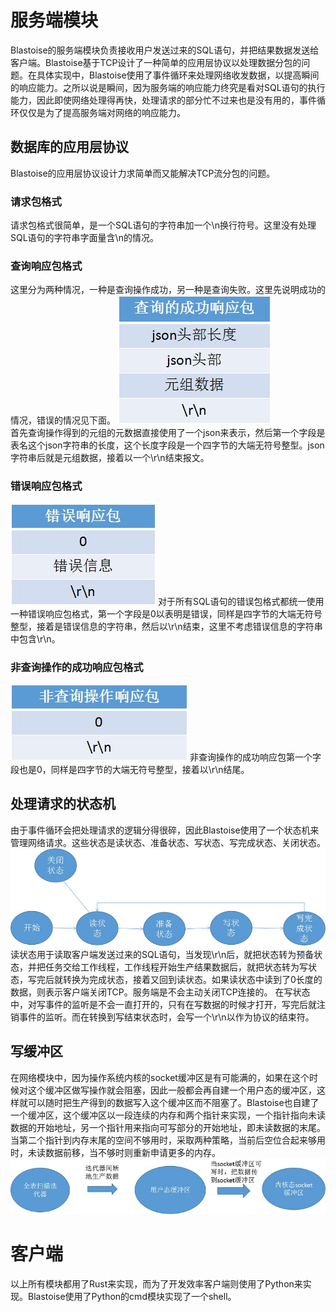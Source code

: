 # 服务端模块
Blastoise的服务端模块负责接收用户发送过来的SQL语句，并把结果数据发送给客户端。Blastoise基于TCP设计了一种简单的应用层协议以处理数据分包的问题。在具体实现中，Blastoise使用了事件循环来处理网络收发数据，以提高瞬间的响应能力。之所以说是瞬间，因为服务端的响应能力终究是看对SQL语句的执行能力，因此即使网络处理得再快，处理请求的部分忙不过来也是没有用的，事件循环仅仅是为了提高服务端对网络的响应能力。

## 数据库的应用层协议
Blastoise的应用层协议设计力求简单而又能解决TCP流分包的问题。
### 请求包格式
请求包格式很简单，是一个SQL语句的字符串加一个\n换行符号。这里没有处理SQL语句的字符串字面量含\n的情况。
### 查询响应包格式
这里分为两种情况，一种是查询操作成功，另一种是查询失败。这里先说明成功的情况，错误的情况见下面。
![查询的成功响应包](./net-pic/query-success-fmt.jpg)  
首先查询操作得到的元组的元数据直接使用了一个json来表示，然后第一个字段是表名这个json字符串的长度，这个长度字段是一个四字节的大端无符号整型。json字符串后就是元组数据，接着以一个\r\n结束报文。
### 错误响应包格式
![查询的错误响应包](./net-pic/error-fmt.jpg) 
对于所有SQL语句的错误包格式都统一使用一种错误响应包格式，第一个字段是0以表明是错误，同样是四字节的大端无符号整型，接着是错误信息的字符串，然后以\r\n结束，这里不考虑错误信息的字符串中包含\r\n。
### 非查询操作的成功响应包格式
![非查询的成功响应包](./net-pic/change-success-fmt.jpg) 
非查询操作的成功响应包第一个字段也是0，同样是四字节的大端无符号整型，接着以\r\n结尾。

## 处理请求的状态机
由于事件循环会把处理请求的逻辑分得很碎，因此Blastoise使用了一个状态机来管理网络请求。这些状态是读状态、准备状态、写状态、写完成状态、关闭状态。
![事件循环的状态机](./net-pic/eventloop-fsm.jpg)  
读状态用于读取客户端发送过来的SQL语句，当发现\r\n后，就把状态转为预备状态，并把任务交给工作线程，工作线程开始生产结果数据后，就把状态转为写状态，写完后就转换为完成状态，接着又回到读状态。如果读状态中读到了0长度的数据，则表示客户端关闭TCP。服务端是不会主动关闭TCP连接的。
在写状态中，对写事件的监听是不会一直打开的，只有在写数据的时候才打开，写完后就注销事件的监听。而在转换到写结束状态时，会写一个\r\n以作为协议的结束符。

## 写缓冲区
在网络模块中，因为操作系统内核的socket缓冲区是有可能满的，如果在这个时候对这个缓冲区做写操作就会阻塞，因此一般都会再自建一个用户态的缓冲区，这样就可以随时把生产得到的数据写入这个缓冲区而不阻塞了。Blastoise也自建了一个缓冲区，这个缓冲区以一段连续的内存和两个指针来实现，一个指针指向未读数据的开始地址，另一个指针用来指向可写部分的开始地址，即未读数据的末尾。当第二个指针到内存末尾的空间不够用时，采取两种策略，当前后空位合起来够用时，未读数据前移，当不够时则重新申请更多的内存。
![用户态缓冲区](./net-pic/net-buf.jpg)  

# 客户端
以上所有模块都用了Rust来实现，而为了开发效率客户端则使用了Python来实现。Blastoise使用了Python的cmd模块实现了一个shell。
